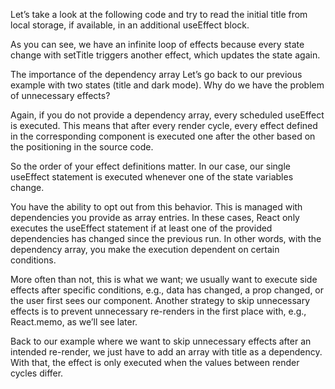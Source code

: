 Let’s take a look at the following code and try to read the initial title from local storage, if available, in an additional useEffect block.

As you can see, we have an infinite loop of effects because every state change with setTitle triggers another effect, which updates the state again.

The importance of the dependency array
Let’s go back to our previous example with two states (title and dark mode). Why do we have the problem of unnecessary effects?

Again, if you do not provide a dependency array, every scheduled useEffect is executed. This means that after every render cycle, every effect defined in the corresponding component is executed one after the other based on the positioning in the source code.

So the order of your effect definitions matter. In our case, our single useEffect statement is executed whenever one of the state variables change.

You have the ability to opt out from this behavior. This is managed with dependencies you provide as array entries. In these cases, React only executes the useEffect statement if at least one of the provided dependencies has changed since the previous run. In other words, with the dependency array, you make the execution dependent on certain conditions.

More often than not, this is what we want; we usually want to execute side effects after specific conditions, e.g., data has changed, a prop changed, or the user first sees our component. Another strategy to skip unnecessary effects is to prevent unnecessary re-renders in the first place with, e.g., React.memo, as we’ll see later.

Back to our example where we want to skip unnecessary effects after an intended re-render, we just have to add an array with title as a dependency. With that, the effect is only executed when the values between render cycles differ.

